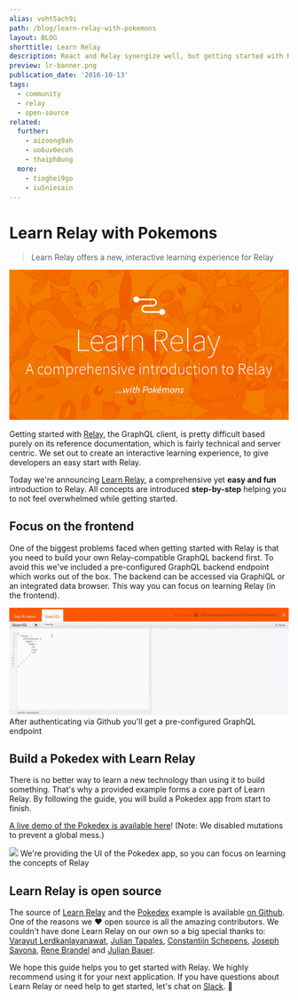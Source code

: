 ```yaml
---
alias: voht5ach9i
path: /blog/learn-relay-with-pokemons
layout: BLOG
shorttitle: Learn Relay
description: React and Relay synergize well, but getting started with Relay can be tricky. Catch pokemons and learn how to use Facebook's GraphQL client Relay.
preview: lr-banner.png
publication_date: '2016-10-13'
tags:
  - community
  - relay
  - open-source
related:
  further:
    - aizoong9ah
    - uo6uv0ecoh
    - thaiph8ung
  more:
    - tioghei9go
    - iu5niesain
---
```


# Learn Relay with Pokemons

> Learn Relay offers a new, interactive learning experience for Relay

![](lr-banner.png)

Getting started with [Relay](https://facebook.github.io/relay/), the GraphQL
client, is pretty difficult based purely on its reference documentation, which
is fairly technical and server centric. We set out to create an interactive
learning experience, to give developers an easy start with Relay.

Today we're announcing [Learn Relay](https://learnrelay.org/), a comprehensive
yet **easy and fun** introduction to Relay. All concepts are introduced **step-by-step** helping you to not feel overwhelmed while getting started.

## Focus on the frontend

One of the biggest problems faced when getting started with Relay is that you
need to build your own Relay-compatible GraphQL backend first. To avoid this
we've included a pre-configured GraphQL backend endpoint which works out of the
box. The backend can be accessed via GraphiQL or an integrated data browser.
This way you can focus on learning Relay (in the frontend).

![](./lr-databrowser.gif)
<span class="figcaption_hack">After authenticating via Github you'll get a pre-configured GraphQL endpoint</span>

## Build a Pokedex with Learn Relay

There is no better way to learn a new technology than using it to build
something. That's why a provided example forms a core part of Learn Relay. By
following the guide, you will build a Pokedex app from start to finish.

[A live demo of the Pokedex is available here](http://demo.learnrelay.org/)!
(Note: We disabled mutations to prevent a global mess.)

![](./lr-demo.gif)
<span class="figcaption_hack">We're providing the UI of the Pokedex app, so you can focus on learning the
concepts of Relay</span>

## Learn Relay is open source

The source of [Learn Relay](https://github.com/learnrelay/learnrelay) and the
[Pokedex](https://github.com/learnrelay/pokedex) example is available [on Github](https://github.com/learnrelay). One of the reasons we ❤️ open source is all the amazing contributors. We couldn't have done Learn Relay on our own so a
big special thanks to: [Varayut Lerdkanlayanawat](https://github.com/lvarayut),
[Julian Tapales](https://github.com/JulianTapales), [Constantijn
Schepens](https://github.com/ram535ii), [Joseph
Savona](https://github.com/josephsavona), [Rene Brandel](http://brene/) and
[Julian Bauer](https://github.com/julianbauer).

We hope this guide helps you to get started with Relay. We highly recommend
using it for your next application. If you have questions about Learn Relay or
need help to get started, let's chat on [Slack](http://slack.graph.cool/). 🙌
